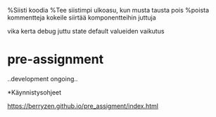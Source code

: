 %Siisti koodia
%Tee siistimpi ulkoasu, kun musta tausta pois
%poista kommentteja
kokeile siirtää komponentteihin juttuja

vika kerta debug juttu 
state default valueiden vaikutus
# pre-assignment

..development ongoing..

*Käynnistysohjeet

https://berryzen.github.io/pre_assigment/index.html